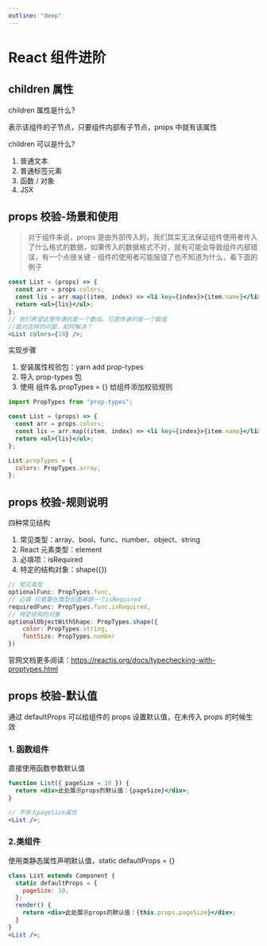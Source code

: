 ```yaml
---
outline: "deep"
---
```


# React 组件进阶

## children 属性

children 属性是什么?

表示该组件的子节点，只要组件内部有子节点，props 中就有该属性

children 可以是什么?

1. 普通文本
2. 普通标签元素
3. 函数 / 对象
4. JSX

## props 校验-场景和使用

> 对于组件来说，props 是由外部传入的，我们其实无法保证组件使用者传入了什么格式的数据，如果传入的数据格式不对，就有可能会导致组件内部错误，有一个点很关键 - 组件的使用者可能报错了也不知道为什么，看下面的例子

```jsx
const List = (props) => {
  const arr = props.colors;
  const lis = arr.map((item, index) => <li key={index}>{item.name}</li>);
  return <ul>{lis}</ul>;
};
// 我们希望这里传递的是一个数组，可是传递的是一个数值
//面对这样的问题，如何解决？
<List colors={19} />;
```

实现步骤

1. 安装属性校验包：yarn add prop-types
2. 导入 prop-types 包
3. 使用 组件名.propTypes = {} 给组件添加校验规则

```jsx
import PropTypes from "prop-types";

const List = (props) => {
  const arr = props.colors;
  const lis = arr.map((item, index) => <li key={index}>{item.name}</li>);
  return <ul>{lis}</ul>;
};

List.propTypes = {
  colors: PropTypes.array,
};
```

## props 校验-规则说明

四种常见结构

1. 常见类型：array、bool、func、number、object、string
2. React 元素类型：element
3. 必填项：isRequired
4. 特定的结构对象：shape({})

```jsx
// 常见类型
optionalFunc: PropTypes.func,
// 必填 只需要在类型后面串联一个isRequired
requiredFunc: PropTypes.func.isRequired,
// 特定结构的对象
optionalObjectWithShape: PropTypes.shape({
	color: PropTypes.string,
	fontSize: PropTypes.number
})
```

官网文档更多阅读：https://reactjs.org/docs/typechecking-with-proptypes.html

## props 校验-默认值

通过 defaultProps 可以给组件的 props 设置默认值，在未传入 props 的时候生效

### 1. 函数组件

直接使用函数参数默认值

```jsx
function List({ pageSize = 10 }) {
  return <div>此处展示props的默认值：{pageSize}</div>;
}

// 不传入pageSize属性
<List />;
```

### 2.类组件

使用类静态属性声明默认值，static defaultProps = {}

```jsx
class List extends Component {
  static defaultProps = {
    pageSize: 10,
  };
  render() {
    return <div>此处展示props的默认值：{this.props.pageSize}</div>;
  }
}
<List />;
```
